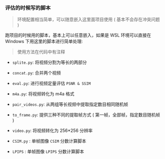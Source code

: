 ### 评估的时候写的脚本

> 环境配置相当简单，可以随意嵌入这里面项目使用 ( 基本不会存在冲突问题 )

跑项目的时候用的脚本，基本上可以任意嵌入，如果是 WSL 环境可以直接在 Windows 下用这里的脚本进行简单处理:

> 使用方法在代码中有注释

+ `splite.py`: 将视频分割为等长的两部分

+ `concat.py`: 合并两个视频

+ `eval.py`: 进行视频定量评估 `PSNR & SSIM`

+ `m4a.py`: 将视频转化为 m4a 格式

+ `pair_videos.py`: 从两组等长视频中提取指定数目相同随机帧

+ `to_frame.py`: 提供三种不同的提取帧方式 ( 第一帧，全部帧，指定数目随机帧 )

+ `video.py`: 将视频转化为 256*256 分辨率

+ `CSIM.py` : 单帧图像 `CSIM` 分数计算脚本

+ `LPIPS` : 单帧图像 `LPIPS` 分数计算脚本
